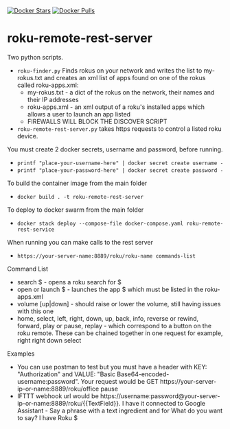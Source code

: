 [![Docker Stars](https://img.shields.io/docker/stars/jnk5y/roku-remote-rest-server.svg)](https://hub.docker.com/r/jnk5y/shepherd/) [![Docker Pulls](https://img.shields.io/docker/pulls/jnk5y/roku-remote-rest-server.svg)](https://hub.docker.com/r/jnk5y/roku-remote-rest-server/)

# roku-remote-rest-server

Two python scripts.
  * `roku-finder.py` Finds rokus on your network and writes the list to my-rokus.txt and creates an xml list of apps found on one of the rokus called roku-apps.xml:
    * my-rokus.txt - a dict of the rokus on the network, their names and their IP addresses
    * roku-apps.xml - an xml output of a roku's installed apps which allows a user to launch an app listed
    * FIREWALLS WILL BLOCK THE DISCOVER SCRIPT
  * `roku-remote-rest-server.py` takes https requests to control a listed roku device.

You must create 2 docker secrets, username and password, before running.
 * `printf "place-your-username-here" | docker secret create username -`
 * `printf "place-your-password-here" | docker secret create password -`
 
To build the container image from the main folder
 * `docker build . -t roku-remote-rest-server`
 
To deploy to docker swarm from the main folder
 * `docker stack deploy --compose-file docker-compose.yaml roku-remote-rest-service`
 
When running you can make calls to the rest server
 * `https://your-server-name:8889/roku/roku-name commands-list`
 
Command List
 * search $ - opens a roku search for $
 * open or launch $ - launches the app $ which must be listed in the roku-apps.xml
 * volume [up|down] - should raise or lower the volume, still having issues with this one
 * home, select, left, right, down, up, back, info, reverse or rewind, forward, play or pause, replay - which correspond to a button on the roku remote. These can be chained together in one request for example, right right down select
 
Examples
 * You can use postman to test but you must have a header with KEY: "Authorization" and VALUE: "Basic Base64-encoded-username:password". Your request would be GET https://your-server-ip-or-name:8889/roku/office pause 
 * IFTTT webhook url would be https://username:password@your-server-ip-or-name:8889/roku/{{TextField}}. I have it connected to Google Assistant - Say a phrase with a text ingredient and for What do you want to say? I have Roku $

